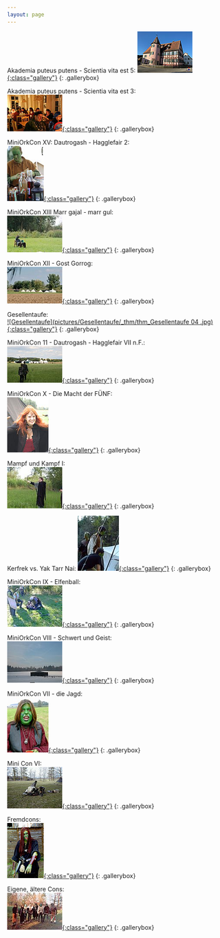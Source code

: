 ```yaml
---
layout: page
---
```


Akademia puteus putens - Scientia vita est 5:
[![](pictures/2025_Akademie/Ambiente/_thm/thm_2025_Akademie_20250119T124343_Michael.JPG){:class="gallery"}](pictures/2025_Akademie)
{: .gallerybox}

Akademia puteus putens - Scientia vita est 3:  
[![](pictures/2017_Akademie/_thm/thm_Akademie023.jpg){:class="gallery"}](pictures/2017_Akademie)
{: .gallerybox}

MiniOrkCon XV: Dautrogash - Hagglefair 2:  
[![](pictures/MiniOrkCon_XV_Dautrogash_-_Hagglefair_2/_thm/thm_IMG_6731.jpg){:class="gallery"}](pictures/MiniOrkCon_XV_Dautrogash_-_Hagglefair_2)
{: .gallerybox}

MiniOrkCon XIII Marr gajal - marr gul:  
[![](pictures/MiniOrkCon_XIII_Marr_gajal-marr_gul/_thm/thm_IMG_1534.jpg){:class="gallery"}](pictures/MiniOrkCon_XIII_Marr_gajal-marr_gul)
{: .gallerybox}

MiniOrkCon XII - Gost Gorrog:  
[![](pictures/MiniOrkCon_XII_GostGorrog/_thm/thm_IMG_1326.jpg){:class="gallery"}](pictures/MiniOrkCon_XII_GostGorrog)
{: .gallerybox}

Gesellentaufe:  
[![Gesellentaufe](pictures/Gesellentaufe/_thm/thm_Gesellentaufe 04 .jpg){:class="gallery"}](pictures/Gesellentaufe)
{: .gallerybox}

MiniOrkCon 11 - Dautrogash - Hagglefair VII n.F.:  
[![](pictures/Dautrogash/_thm/thm_img_7168.jpg){:class="gallery"}](pictures/Dautrogash)
{: .gallerybox}

MiniOrkCon X - Die Macht der FÜNF:  
[![](pictures/MiniOrkCon_X/_thm/thm_img_9194.jpg){:class="gallery"}](pictures/MiniOrkCon_X)
{: .gallerybox}

Mampf und Kampf I:  
[![](pictures/Mampf_und_Kampf_01/_thm/thm_Waffentraining_2007%20046.jpg){:class="gallery"}](pictures/Mampf_und_Kampf_01)
{: .gallerybox}

Kerfrek vs. Yak Tarr Nai:
[![](pictures/Kerfrek_gg_Yakks/_thm/thm_Kerfrek%20gg%20Yakks%20407%20032.jpg){:class="gallery"}](pictures/Kerfrek_gg_Yakks)
{: .gallerybox}

MiniOrkCon IX - Elfenball:  
[![](pictures/Elfenball/_thm/thm_Elfenball%20038.jpg){:class="gallery"}](pictures/Elfenball)
{: .gallerybox}

MiniOrkCon VIII - Schwert und Geist:  
[![](pictures/MiniOrkCon%20VIII/_thm/thm_IMG_7272.JPG){:class="gallery"}](pictures/MiniOrkCon%20VIII)
{: .gallerybox}

MiniOrkCon VII - die Jagd:  
[![](pictures/MiniOrkCon%20VII%20-%20die%20Jagd/_thm/thm_PICT0575.JPG){:class="gallery"}](pictures/MiniOrkCon%20VII%20-%20die%20Jagd)
{: .gallerybox}

Mini Con VI:  
[![](pictures/MiniCon%206/Im%20Lager/_thm/thm_P1010071.jpg){:class="gallery"}](pictures/MiniCon%206)
{: .gallerybox}

Fremdcons:  
[![](pictures/Alte%20Schnappschuesse/In%20nomine%20Drakesh/_thm/thm_id18.jpg){:class="gallery"}](pictures/Alte%20Schnappschuesse)
{: .gallerybox}

Eigene, ältere Cons:  
[![](pictures/Alte%20MiniCons/MiniCon%20I/_thm/thm_Nachtrag%204.jpg){:class="gallery"}](pictures/Alte%20MiniCons)
{: .gallerybox}
